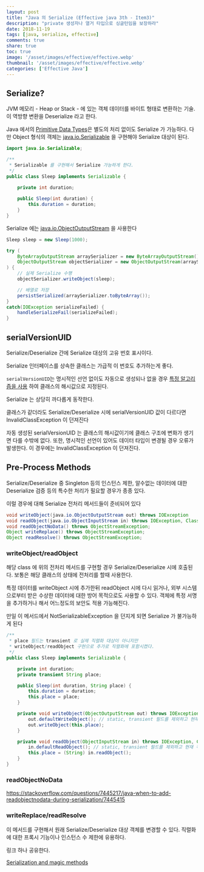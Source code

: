 ```yaml
---
layout: post
title: "Java 의 Serialize (Effective java 3th - Item3)"
description: "private 생성자나 열거 타입으로 싱글턴임을 보장하라"
date: 2018-11-19
tags: [java, serialize, effective]
comments: true
share: true
toc: true
image: '/asset/images/effective/effective.webp'
thumbnail: '/asset/images/effective/effective.webp'
categories: ['Effective Java']
---
```


## Serialize?

JVM 메모리 - Heap or Stack - 에 있는 객체 데이터를 바이트 형태로 변환하는 기술. 이 역방향 변환을 Deserialize 라고 한다.

Java 에서의 [Primitive Data Types](https://docs.oracle.com/javase/tutorial/java/nutsandbolts/datatypes.html)은 별도의 처리 없이도 Serialize 가 가능하다. 다만 Object 형식의 객체는 [java.io.Serializable](https://docs.oracle.com/javase/9/docs/api/java/io/Serializable.html) 을 구현해야 Serialize 대상이 된다.

```java
import java.io.Serializable;

/**
 * Serializable 를 구현해서 Serialize 가능하게 한다.
 */
public class Sleep implements Serializable {
    
    private int duration;

    public Sleep(int duration) {
        this.duration = duration;
    }
}
```

Serialize 에는 [java.io.ObjectOutputStream](https://docs.oracle.com/javase/9/docs/api/java/io/ObjectOutputStream.html) 을 사용한다

```java
Sleep sleep = new Sleep(1000);

try (
    ByteArrayOutputStream arraySerializer = new ByteArrayOutputStream();
    ObjectOutputStream objectSerializer = new ObjectOutputStream(arraySerializer);
) {
    // 실제 Serialize 수행
    objectSerializer.writeObject(sleep);

    // 배열로 저장
    persistSerialized(arraySerializer.toByteArray());
} 
catch(IOException serializeFailed) {
    handleSerializeFail(serializeFailed);
}
```

## serialVersionUID

Serialize/Deserialize 간에 Serialize 대상의 고유 번호 표시이다.

Serialize 인터페이스를 상속한 클래스는 가급적 이 번호도 추가하는게 좋다.

`serialVersionUID`는 명시적인 선언 없이도 자동으로 생성되나 없을 경우 [특정 알고리즘을 사용](https://docs.oracle.com/javase/10/docs/specs/serialization/class.html#inspecting-serializable-classes) 하여 클래스의 해시값으로 지정된다.

Serialize 는 상당히 까다롭게 동작한다.

클래스가 같더라도 Serialize/Deserialize 시에 serialVersionUID 값이 다르다면 InvalidClassException 이 던져진다

자동 생성된 serialVersionUID 는 클래스의 해시값이기에 클래스 구조에 변화가 생기면 다를 수밖에 없다. 또한, 명시적인 선언이 있어도 데이터 타입이 변경될 경우 오류가 발생한다. 이 경우에는 InvalidClassException 이 던져진다.

## Pre-Process Methods

Serialize/Deserialize 중 Singleton 등의 인스턴스 제한, 알수없는 데이터에 대한 Deserialize 검증 등의 특수한 처리가 필요할 경우가 종종 있다.

이럴 경우에 대해 Serialize 전처리 메서드들이 준비되어 있다

```java
void writeObject(java.io.ObjectOutputStream out) throws IOException
void readObject(java.io.ObjectInputStream in) throws IOException, ClassNotFoundException;
void readObjectNoData() throws ObjectStreamException;
Object writeReplace() throws ObjectStreamException;
Object readResolve() throws ObjectStreamException;
```

### writeObject/readObject

해당 class 에 위의 전처리 메서드를 구현할 경우 Serialize/Deserialize 시에 호출된다. 보통은 해당 클래스의 상태에 전처리를 할때 사용한다. 

특정 데이터를 writeObject 시에 추가한뒤 readObject 시에 다시 읽거나, 외부 시스템으로부터 받은 수상한 데이터에 대한 방어 목적으로도 사용할 수 있다. 객체에 특정 서명을 추가하거나 해서 어느정도의 보안도 적용 가능해진다.

만일 이 메서드에서 NotSerializableException 을 던지게 되면 Serialize 가 불가능하게 된다

```java
/**
 * place 필드는 transient 로 실제 직렬화 대상이 아니지만
 * writeObject/readObject 구현으로 추가로 직렬화에 포함시켰다.
 */
public class Sleep implements Serializable {

	private int duration;
	private transient String place;

    public Sleep(int duration, String place) {
        this.duration = duration;
        this.place = place;
    }

	private void writeObject(ObjectOutputStream out) throws IOException {
        out.defaultWriteObject(); // static, transient 필드를 제외하고 현재 객체에서 데이터를 읽는다.
        out.writeObject(this.place);
    }

    private void readObject(ObjectInputStream in) throws IOException, ClassNotFoundException {
        in.defaultReadObject(); // static, transient 필드를 제외하고 현재 객체로 데이터를 읽는다. 
        this.place = (String) in.readObject();
    }
}
```

### readObjectNoData

https://stackoverflow.com/questions/7445217/java-when-to-add-readobjectnodata-during-serialization/7445415

### writeReplace/readResolve 

이 메서드를 구현해서 원래 Serialize/Deserialize 대상 객체를 변경할 수 있다. 
직렬화에 대한 프록시 기능이나 인스턴스 수 제한에 유용하다.

링크 하나 공유한다.

[Serialization and magic methods](http://thecodersbreakfast.net/index.php?post/2011/05/12/Serialization-and-magic-methods)